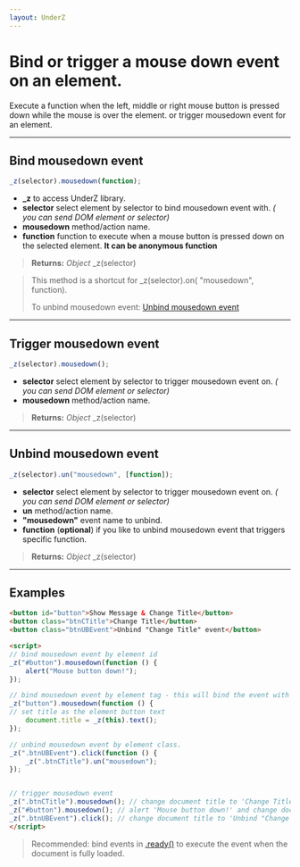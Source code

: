 ```yaml
---
layout: UnderZ
---
```

# Bind or trigger a mouse down event on an element.
Execute a function when the left, middle or right mouse button is pressed down while the mouse is over the element. or trigger mousedown event for an element.


***


## Bind mousedown event
```js
_z(selector).mousedown(function);
```

* **_z** to access UnderZ library.
* **selector** select element by selector to bind mousedown event with. _( you can send DOM element or selector)_
* **mousedown** method/action name.
* **function** function to execute when a mouse button is pressed down on the selected element. **It can be anonymous function**

> **Returns:** _Object_ \_z(selector)

> This method is a shortcut for _z(selector).on( "mousedown", function).
> 
> To unbind mousedown event: [Unbind mousedown event](http://hlack.xyz/UnderZ/-mousedown()#unbind-mousedown-event)


***


## Trigger mousedown event
```js
_z(selector).mousedown();
```

* **selector** select element by selector to trigger mousedown event on. _( you can send DOM element or selector)_
* **mousedown** method/action name.

> **Returns:** _Object_ \_z(selector)


***


## Unbind mousedown event
```js
_z(selector).un("mousedown", [function]);
```

* **selector** select element by selector to trigger mousedown event on. _( you can send DOM element or selector)_
* **un** method/action name.
* **"mousedown"** event name to unbind.
* **function** (**optional**) if you like to unbind mousedown event that triggers specific function.

> **Returns:** _Object_ \_z(selector)


***


## Examples

```html
<button id="button">Show Message & Change Title</button>
<button class="btnCTitle">Change Title</button>
<button class="btnUBEvent">Unbind "Change Title" event</button>

<script>
// bind mousedown event by element id
_z("#button").mousedown(function () { 
	alert("Mouse button down!");
});

// bind mousedown event by element tag - this will bind the event with all elements with "button" tag.
_z("button").mousedown(function () { 
// set title as the element button text
	document.title = _z(this).text();
});

// unbind mousedown event by element class.
_z(".btnUBEvent").click(function () {
	_z(".btnCTitle").un("mousedown");
});


// trigger mousedown event
_z(".btnCTitle").mousedown(); // change document title to 'Change Title'
_z("#button").mousedown(); // alert 'Mouse button down!' and change document title to 'Show Message & Change Title'
_z(".btnUBEvent").click(); // change document title to 'Unbind "Change Title" event' and unbind mousedown event on .btnCTitle button
</script>
```

> Recommended: bind events in [.ready()](http://hlack.xyz/UnderZ/-ready()) to execute the event when the document is fully loaded.

